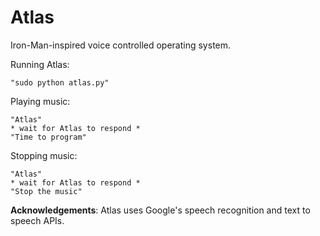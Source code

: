 # Atlas
Iron-Man-inspired voice controlled operating system.

Running Atlas:

    "sudo python atlas.py"

Playing music:

    "Atlas"
    * wait for Atlas to respond *
    "Time to program"

Stopping music:

    "Atlas"
    * wait for Atlas to respond *
    "Stop the music"

**Acknowledgements**:
Atlas uses Google's speech recognition and text to speech APIs.
